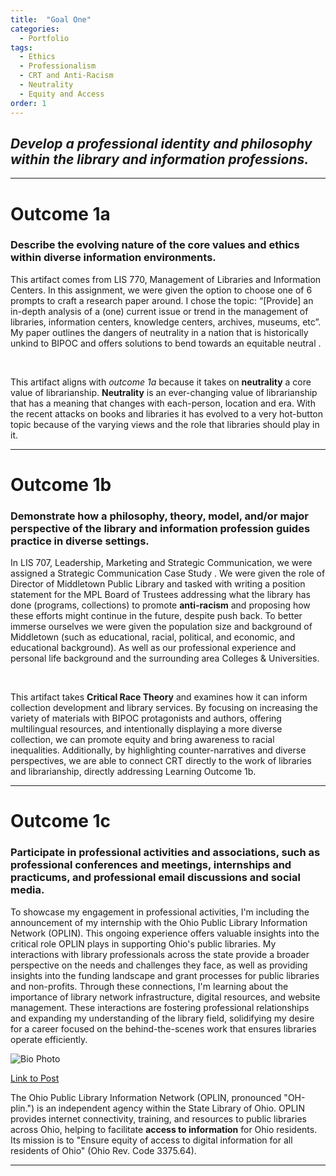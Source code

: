 ```yaml
---
title:  "Goal One"
categories:
  - Portfolio
tags:
  - Ethics
  - Professionalism
  - CRT and Anti-Racism
  - Neutrality
  - Equity and Access
order: 1
---
```

<link href="{{ 'assets/css/dflip.min.css' | absolute_url }}" rel="stylesheet" type="text/css">
<link href="{{ 'assets/css/themify-icons.min.css' | absolute_url }}" rel="stylesheet" type="text/css">

## *Develop a professional identity and philosophy within the library and information professions.*


---
# Outcome 1a
### Describe the evolving nature of the core values and ethics within diverse information environments.
This artifact comes from LIS 770, Management of Libraries and Information Centers. In this assignment, we were given the option to choose one of 6 prompts to craft a research paper around. I chose the topic: “[Provide] an in-depth analysis of a (one) current issue or trend in the management of libraries, information centers, knowledge centers, archives, museums, etc”. My paper outlines the dangers of neutrality in a nation that is historically unkind to BIPOC and offers solutions to bend towards an equitable neutral .

<div class="container">
    <div class="row">
        <div class="col-xs-12">
            <div id="flipbook" class="_df_book" height="500" webgl="true"
                backgroundcolor="#0f477e"
                source="{{ 'assets/pdf/LIS 707 - Ridley FP.pdf' | absolute_url }}">
            </div>
        </div>
    </div>
</div>  <br>

This artifact aligns with *outcome 1a* because it takes on **neutrality** a core value of librarianship. **Neutrality**  is an ever-changing value of librarianship that has a meaning that changes with each-person, location and era. With the recent attacks on books and libraries it has evolved to a very hot-button topic because of the varying views and the role that libraries should play in it.

---
# Outcome 1b
### Demonstrate how a philosophy, theory, model, and/or major perspective of the library and information profession guides practice in diverse settings.

In LIS 707, Leadership, Marketing and Strategic Communication, we were assigned a Strategic Communication Case Study . We were given the role of Director of Middletown Public Library and tasked with writing a position statement for the MPL Board of Trustees addressing what the library has done (programs, collections) to promote **anti-racism** and proposing how these efforts might continue in the future, despite push back. To better immerse ourselves we were given the population size and background of Middletown (such as educational, racial, political,  and economic, and educational background). As well as our professional experience and personal life background and the surrounding area Colleges & Universities. 
<div class="container">
    <div class="row">
        <div class="col-xs-12">
            <div id="flipbook" class="_df_book" height="500" webgl="true"
                backgroundcolor="#0f477e"
                source="{{ 'assets/pdf/Artifact2-LIS707-CaseStudy1.pdf' | absolute_url }}">
            </div>
        </div>
    </div>
</div>  <br>

This artifact takes **Critical Race Theory** and examines how it can inform collection development and library services. By focusing on increasing the variety of materials with BIPOC protagonists and authors, offering multilingual resources, and intentionally displaying a more diverse collection, we can promote equity and bring awareness to racial inequalities. Additionally, by highlighting counter-narratives and diverse perspectives, we are able to connect CRT directly to the work of libraries and librarianship, directly addressing Learning Outcome 1b.

---
# Outcome 1c
### Participate in professional activities and associations, such as professional conferences and meetings, internships and practicums, and professional email discussions and social media.
 
To showcase my engagement in professional activities, I'm including the announcement of my internship with the Ohio Public Library Information Network (OPLIN). This ongoing experience offers valuable insights into the critical role OPLIN plays in supporting Ohio's public libraries. My interactions with library professionals across the state provide a broader perspective on the needs and challenges they face, as well as providing insights into the funding landscape and grant processes for public libraries and non-profits. Through these connections, I'm learning about the importance of library network infrastructure, digital resources, and website management. These interactions are fostering professional relationships and expanding my understanding of the library field, solidifying my desire for a career focused on the behind-the-scenes work that ensures libraries operate efficiently.
<div class="image-container">
  <img src="https://kalon30.github.io/Portfolio/assets/images/2024-03-15 20.36.58 www.linkedin.com 8e142fd62da7.jpg" alt="Bio Photo" class="left-image">
</div>

[Link to Post](https://www.linkedin.com/feed/update/urn:li:activity:7169374563389100033/)

The Ohio Public Library Information Network (OPLIN, pronounced "OH-plin.") is an independent agency within the State Library of Ohio. OPLIN provides internet connectivity, training, and resources to public libraries across Ohio, helping to facilitate **access to information** for Ohio residents. Its mission is to "Ensure equity of access to digital information for all residents of Ohio" (Ohio Rev. Code 3375.64). 

---

<!-- IMPORT FLIPBOOK JAVASCRIPT (jQuery & Main Flipbook JS) -->
<!-- These lines must be added to the bottom of the .md file -->
<script src="{{ 'assets/js/libs/jquery.min.js' | absolute_url }}" type="text/javascript"></script>
<script src="{{ 'assets/js/dflip.min.js' | absolute_url }}" type="text/javascript"></script>
